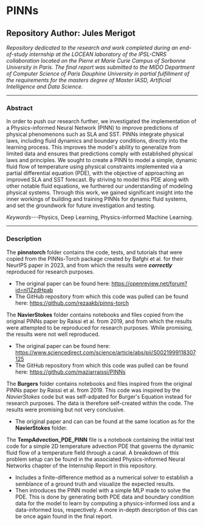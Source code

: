 # PINNs

## Repository Author: Jules Merigot


*Repository dedicated to the research and work completed during an end-of-study internship at the LOCEAN laboratory of the IPSL-CNRS collaboration located on the Pierre et Marie Curie Campus of Sorbonne University in Paris. The final report was submitted to the MIDO Department of Computer Science of Paris Dauphine University in partial fulfillment of the requirements for the masters degree of Master IASD, Artificial Intelligence and Data Science.*

---

### Abstract

In order to push our research further, we investigated the implementation of a Physics-informed Neural Network (PINN) to improve predictions of physical phenomenons such as SLA and SST. PINNs integrate physical laws, including fluid dynamics and boundary conditions, directly into the learning process. This improves the model's ability to generalize from limited data and ensures that predictions comply with established physical laws and principles. We sought to create a PINN to model a simple, dynamic fluid flow of temperature using physical constraints implemented via a partial differential equation (PDE), with the objective of approaching an improved SLA and SST forecast. By striving to model this PDE along with other notable fluid equations, we furthered our understanding of modeling physical systems. Through this work, we gained significant insight into the inner workings of building and training PINNs for dynamic fluid systems, and set the groundwork for future investigation and testing.

*Keywords*---Physics, Deep Learning, Physics-informed Machine Learning.

---

### Description

The **pinnstorch** folder contains the code, tests, and tutorials that were copied from the PINNs-Torch package created by Bafghi et al. for their NeurIPS paper in 2023, and from which the results were ***correctly*** reproduced for research purposes.
- The original paper can be found here: https://openreview.net/forum?id=nl1ZzdHpab
- The GitHub repository from which this code was pulled can be found here: https://github.com/rezaakb/pinns-torch


The **NavierStokes** folder contains notebooks and files copied from the original PINNs paper by Raissi et al. from 2019, and from which the results were attempted to be reproduced for research purposes. While promising, the results were not well reproduced.
- The original paper can be found here: https://www.sciencedirect.com/science/article/abs/pii/S0021999118307125
- The GitHub repository from which this code was pulled can be found here: https://github.com/maziarraissi/PINNs


The **Burgers** folder contains notebooks and files inspired from the original PINNs paper by Raissi et al. from 2019. This code was inspired by the *NavierStokes* code but was self-adpated for Burger's Equation instead for research purposes. The data is therefore self-created within the code. The results were promising but not very conclusive.
- The original paper and can can be found at the same location as for the **NavierStokes** folder.


The **TempAdvection_PDE_PINN** file is a notebook containing the initial test code for a simple 2D temperature advection PDE that governs the dynamic fluid flow of a temperature field through a canal. A breakdown of this problem setup can be found in the associated Physics-informed Neural Networks chapter of the Internship Report in this repository.
- Includes a finite-difference method as a numerical solver to establish a semblance of a ground truth and visualize the expected results.
- Then introduces the PINN model with a simple MLP made to solve the PDE. This is done by generating both PDE data and boundary condition data for the model to learn by computing a physics-informed loss and a data-informed loss, respectively. A more in-depth description of this can be once again found in the final report.
